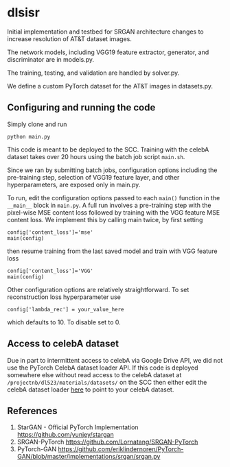 # dlsisr

Initial implementation and testbed for SRGAN architecture changes to increase resolution of AT&T dataset images.

The network models, including VGG19 feature extractor, generator, and discriminator are in models.py.

The training, testing, and validation are handled by solver.py.

We define a custom PyTorch dataset for the AT&T images in datasets.py.

## Configuring and running the code

Simply clone and run
```
python main.py
```
This code is meant to be deployed to the SCC. Training with the celebA dataset takes over 20 hours using the batch job script `main.sh`.

Since we ran by submitting batch jobs, configuration options including the pre-training step, selection of VGG19 feature layer, and other hyperparameters, are exposed only in main.py.

To run, edit the configuration options passed to each `main()` function in the `__main__` block in `main.py`. A full run involves a pre-training step with the pixel-wise MSE content loss followed by training with the VGG feature MSE content loss. We implement this by calling main twice, by first setting 
```
config['content_loss']='mse'
main(config)
```
then resume training from the last saved model and train with VGG feature loss
```
config['content_loss']='VGG'
main(config)
```

Other configuration options are relatively straightforward. To set reconstruction loss hyperparameter use
```
config['lambda_rec'] = your_value_here
```
which defaults to 10. To disable set to 0.

## Access to celebA dataset
Due in part to intermittent access to celebA via Google Drive API, we did not use the PyTorch CelebA dataset loader API. If this code is deployed somewhere else without read access to the celebA dataset at `/projectnb/dl523/materials/datasets/` on the SCC then either edit the celebA dataset loader [here](https://github.com/erhancanozcan/dlsisr/blob/7eea326eab68bea5b8b5f5816e0058b2bc7e0d8b/common/celebA.py#L58) to point to your celebA dataset.

## References
1. StarGAN - Official PyTorch Implementation https://github.com/yunjey/stargan
2. SRGAN-PyTorch https://github.com/Lornatang/SRGAN-PyTorch
3. PyTorch-GAN https://github.com/eriklindernoren/PyTorch-GAN/blob/master/implementations/srgan/srgan.py 
